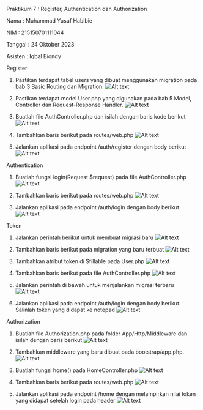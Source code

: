 Praktikum 7 : Register, Authentication dan Authorization



Nama : Muhammad Yusuf Habibie

NIM : 215150701111044

Tanggal : 24 Oktober 2023

Asisten : Iqbal Biondy


Register

1. Pastikan terdapat tabel users yang dibuat menggunakan migration pada bab 3 Basic Routing dan Migration.
![Alt text](SS08/image.png)

2. Pastikan terdapat model User.php yang digunakan pada bab 5 Model, Controller dan Request-Response Handler.
![Alt text](SS08/image-1.png)

3. Buatlah file AuthController.php dan isilah dengan baris kode berikut
![Alt text](SS08/image-2.png)

4. Tambahkan baris berikut pada routes/web.php
![Alt text](SS08/image-3.png)

5. Jalankan aplikasi pada endpoint /auth/register dengan body berikut
![Alt text](SS08/image-4.png)


Authentication

1. Buatlah fungsi login(Request $request) pada file AuthController.php
![Alt text](SS08/image-5.png)

2. Tambahkan baris berikut pada routes/web.php
![Alt text](SS08/image-6.png)

3. Jalankan aplikasi pada endpoint /auth/login dengan body berikut
![Alt text](SS08/image-7.png)


Token

1. Jalankan perintah berikut untuk membuat migrasi baru
![Alt text](SS08/image-8.png)

2. Tambahkan baris berikut pada migration yang baru terbuat
![Alt text](SS08/image-9.png)

3. Tambahkan atribut token di $fillable pada User.php
![Alt text](SS08/image-10.png)

4. Tambahkan baris berikut pada file AuthController.php
![Alt text](SS08/image-11.png)

5. Jalankan perintah di bawah untuk menjalankan migrasi terbaru
![Alt text](SS08/image-12.png)

6. Jalankan aplikasi pada endpoint /auth/login dengan body berikut. Salinlah token yang didapat ke notepad
![Alt text](SS08/image-13.png)


Authorization

1. Buatlah file Authorization.php pada folder App/Http/Middleware dan isilah dengan baris berikut
![Alt text](SS08/image-14.png)

2. Tambahkan middleware yang baru dibuat pada bootstrap/app.php.
![Alt text](SS08/image-15.png)

3. Buatlah fungsi home() pada HomeController.php
![Alt text](SS08/image-16.png)

4. Tambahkan baris berikut pada routes/web.php
![Alt text](SS08/image-17.png)

5. Jalankan aplikasi pada endpoint /home dengan melampirkan nilai token yang
didapat setelah login pada header
![Alt text](SS08/image-18.png)